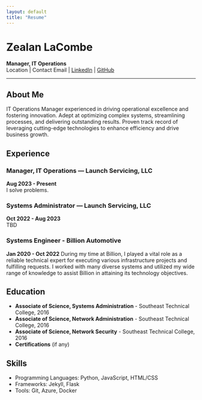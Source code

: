```yaml
---
layout: default
title: "Resume"
---
```


# Zealan LaCombe

**Manager, IT Operations**  
Location | Contact Email | [LinkedIn](https://www.linkedin.com/in/Zealan/) | [GitHub](https://github.com/Zeal4n)

---

## About Me
IT Operations Manager experienced in driving operational excellence and fostering innovation. Adept at optimizing complex systems, streamlining processes, and delivering outstanding results. Proven track record of leveraging cutting-edge technologies to enhance efficiency and drive business growth.

## Experience
### Manager, IT Operations — Launch Servicing, LLC
**Aug 2023 - Present**  
I solve problems.

### Systems Administrator — Launch Servicing, LLC
**Oct 2022 - Aug 2023**  
TBD

### Systems Engineer - Billion Automotive
**Jan 2020 - Oct 2022**
During my time at Billion, I played a vital role as a reliable technical expert for executing various infrastructure projects and fulfilling requests. I worked with many diverse systems and utilized my wide range of knowledge to assist Billion in attaining its technology objectives.

## Education
- **Associate of Science, Systems Administration** - Southeast Technical College, 2016
- **Associate of Science, Network Administration** - Southeast Technical College, 2016
- **Associate of Science, Network Security** - Southeast Technical College, 2016
- **Certifications** (if any)

## Skills
- Programming Languages: Python, JavaScript, HTML/CSS
- Frameworks: Jekyll, Flask
- Tools: Git, Azure, Docker
